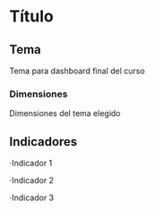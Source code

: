# Título
## Tema
Tema para dashboard final del curso

### Dimensiones
Dimensiones del tema elegido

## Indicadores
⋅Indicador 1

⋅Indicador 2

⋅Indicador 3
